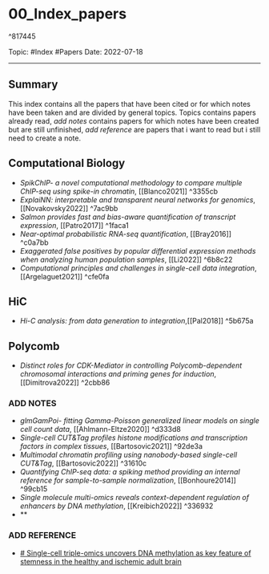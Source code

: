 
# 00_Index_papers

^817445

Topic: #Index #Papers
Date: 2022-07-18

---

## Summary
This index contains all the papers that have been cited or for which notes have been taken and are divided by general topics. Topics contains papers already read, *add notes* contains papers for which notes have been created but are still unfinished, *add reference* are papers that i want to read but i still need to create a note.

## Computational Biology
- *SpikChIP- a novel computational methodology to compare multiple ChIP-seq using spike-in chromatin*, [[Blanco2021]] ^3355cb
- *ExplaiNN: interpretable and transparent neural networks for genomics*, [[Novakovsky2022]] ^7ac9bb
- *Salmon provides fast and bias-aware quantification of transcript expression*, [[Patro2017]] ^1faca1
- *Near-optimal probabilistic RNA-seq quantification*, [[Bray2016]] ^c0a7bb
- *Exaggerated false positives by popular differential expression methods when analyzing human population samples*, [[Li2022]] ^6b8c22
- *Computational principles and challenges in single-cell data integration*, [[Argelaguet2021]] ^cfe0fa


## HiC
- *Hi-C analysis: from data generation to integration*,[[Pal2018]] ^5b675a

## Polycomb
- *Distinct roles for CDK-Mediator in controlling Polycomb-dependent chromosomal interactions and priming genes for induction*, [[Dimitrova2022]] ^2cbb86

### ADD NOTES
- *glmGamPoi- fitting Gamma-Poisson generalized linear models on single cell count data*, [[Ahlmann-Eltze2020]] ^d333d8
- *Single-cell CUT&Tag profiles histone modifications and transcription factors in complex tissues*, [[Bartosovic2021]] ^92de3a
- *Multimodal chromatin profiling using nanobody-based single-cell CUT&Tag*, [[Bartosovic2022]] ^31610c
- *Quantifying ChIP-seq data: a spiking method providing an internal reference for sample-to-sample normalization*, [[Bonhoure2014]] ^99cb15
-  *Single molecule multi-omics reveals context-dependent regulation of enhancers by DNA methylation*, [[Kreibich2022]] ^336932
- **



### ADD REFERENCE
- [# Single-cell triple-omics uncovers DNA methylation as key feature of stemness in the healthy and ischemic adult brain](https://www.biorxiv.org/content/10.1101/2022.07.13.499860v1)